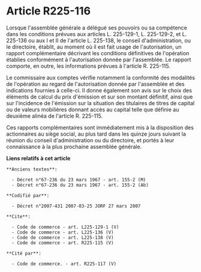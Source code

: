# Article R225-116

Lorsque l'assemblée générale a délégué ses pouvoirs ou sa compétence dans les conditions prévues aux articles L. 225-129-1,
L. 225-129-2, et L. 225-136 ou aux I et II de l'article L. 225-138, le conseil d'administration, ou le directoire, établit,
au moment où il est fait usage de l'autorisation, un rapport complémentaire décrivant les conditions définitives de
l'opération établies conformément à l'autorisation donnée par l'assemblée. Le rapport comporte, en outre, les informations
prévues à l'article R. 225-115. 

Le commissaire aux comptes vérifie notamment la conformité des modalités de l'opération au regard de l'autorisation donnée
par l'assemblée et des indications fournies à celle-ci. Il donne également son avis sur le choix des éléments de calcul du
prix d'émission et sur son montant définitif, ainsi que sur l'incidence de l'émission sur la situation des titulaires de
titres de capital ou de valeurs mobilières donnant accès au capital telle que définie au deuxième alinéa de l'article R.
225-115. 

Ces rapports complémentaires sont immédiatement mis à la disposition des actionnaires au siège social, au plus tard dans les
quinze jours suivant la réunion du conseil d'administration ou du directoire, et portés à leur connaissance à la plus
prochaine assemblée générale.

**Liens relatifs à cet article**

	**Anciens textes**:

	  - Décret n°67-236 du 23 mars 1967 - art. 155-2 (M)
	  - Décret n°67-236 du 23 mars 1967 - art. 155-2 (Ab)

	**Codifié par**:

	  - Décret n°2007-431 2007-03-25 JORF 27 mars 2007

	**Cite**:

	  - Code de commerce - art. L225-129-1 (V)
	  - Code de commerce - art. L225-136 (V)
	  - Code de commerce - art. L225-138 (V)
	  - Code de commerce - art. R225-115 (V)

	**Cité par**:

	  - Code de commerce. - art. R225-117 (V)
